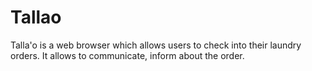 # Tallao
Talla'o is a web browser which allows users to check into their laundry orders. It allows to communicate, inform about the order.

